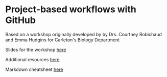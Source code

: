 # Project-based workflows with GitHub
Based on a workshop originally developed by by Drs. Courtney Robichaud and Emma Hudgins for Carleton's Biology Department

Slides for the workshop [here](\https://docs.google.com/presentation/d/1YzkjyfL-fro99tw55vwxv40hHJ8ACJvWvBZV2n1Q8SI/edit?usp=sharing)

Additional resources [here](https://github.com/emmajhudgins/invacost_github/tree/main/Resources)

Markdown cheatsheet [here](https://www.markdownguide.org/basic-syntax/)
